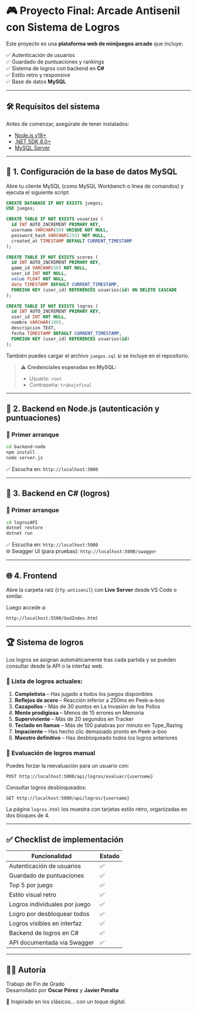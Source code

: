 # 🎮 Proyecto Final: Arcade Antisenil con Sistema de Logros

Este proyecto es una **plataforma web de minijuegos arcade** que incluye:

✅ Autenticación de usuarios  
✅ Guardado de puntuaciones y rankings  
✅ Sistema de logros con backend en **C#**  
✅ Estilo retro y responsive  
✅ Base de datos **MySQL**

---

## 🛠 Requisitos del sistema

Antes de comenzar, asegúrate de tener instalados:

- [Node.js v18+](https://nodejs.org/)
- [.NET SDK 8.0+](https://dotnet.microsoft.com/download)
- [MySQL Server](https://dev.mysql.com/downloads/mysql/)

---

## 🧱 1. Configuración de la base de datos MySQL

Abre tu cliente MySQL (como MySQL Workbench o línea de comandos) y ejecuta el siguiente script:

```sql
CREATE DATABASE IF NOT EXISTS juegos;
USE juegos;

CREATE TABLE IF NOT EXISTS usuarios (
  id INT AUTO_INCREMENT PRIMARY KEY,
  username VARCHAR(50) UNIQUE NOT NULL,
  password_hash VARCHAR(255) NOT NULL,
  created_at TIMESTAMP DEFAULT CURRENT_TIMESTAMP
);

CREATE TABLE IF NOT EXISTS scores (
  id INT AUTO_INCREMENT PRIMARY KEY,
  game_id VARCHAR(50) NOT NULL,
  user_id INT NOT NULL,
  value FLOAT NOT NULL,
  date TIMESTAMP DEFAULT CURRENT_TIMESTAMP,
  FOREIGN KEY (user_id) REFERENCES usuarios(id) ON DELETE CASCADE
);

CREATE TABLE IF NOT EXISTS logros (
  id INT AUTO_INCREMENT PRIMARY KEY,
  user_id INT NOT NULL,
  nombre VARCHAR(100),
  descripcion TEXT,
  fecha TIMESTAMP DEFAULT CURRENT_TIMESTAMP,
  FOREIGN KEY (user_id) REFERENCES usuarios(id)
);
```

También puedes cargar el archivo `juegos.sql` si se incluye en el repositorio.

> ⚠️ **Credenciales esperadas en MySQL:**
> - Usuario: `root`
> - Contraseña: `trabajofinal`

---

## 🧩 2. Backend en Node.js (autenticación y puntuaciones)

### 🏁 Primer arranque

```bash
cd backend-node
npm install
node server.js
```

✅ Escucha en: `http://localhost:3000`

---

## 🧠 3. Backend en C# (logros)

### 🏁 Primer arranque

```bash
cd logrosAPI
dotnet restore
dotnet run
```

✅ Escucha en: `http://localhost:5000`  
🌐 Swagger UI (para pruebas): `http://localhost:5000/swagger`

---

## 🌐 4. Frontend

Abre la carpeta raíz (`tfg-antisenil`) con **Live Server** desde VS Code o similar.

Luego accede a:

```
http://localhost:5500/GodIndex.html
```

---

## 🏆 Sistema de logros

Los logros se asignan automáticamente tras cada partida y se pueden consultar desde la API o la interfaz web.

### 📜 Lista de logros actuales:

1. **Completista** – Has jugado a todos los juegos disponibles  
2. **Reflejos de acero** – Reacción inferior a 250ms en Peek-a-boo  
3. **Cazapollos** – Más de 30 puntos en La Invasión de los Pollos  
4. **Mente prodigiosa** – Menos de 15 errores en Memoria  
5. **Superviviente** – Más de 20 segundos en Tracker  
6. **Teclado en llamas** – Más de 100 palabras por minuto en Type_Razing  
7. **Impaciente** – Has hecho clic demasiado pronto en Peek-a-boo  
8. **Maestro definitivo** – Has desbloqueado todos los logros anteriores

### 🔄 Evaluación de logros manual

Puedes forzar la reevaluación para un usuario con:

```
POST http://localhost:5000/api/logros/evaluar/{username}
```

Consultar logros desbloqueados:

```
GET http://localhost:5000/api/logros/{username}
```

La página `logros.html` los muestra con tarjetas estilo retro, organizadas en dos bloques de 4.

---

## ✅ Checklist de implementación

| Funcionalidad                        | Estado |
|-------------------------------------|--------|
| Autenticación de usuarios           | ✅     |
| Guardado de puntuaciones            | ✅     |
| Top 5 por juego                     | ✅     |
| Estilo visual retro                 | ✅     |
| Logros individuales por juego       | ✅     |
| Logro por desbloquear todos         | ✅     |
| Logros visibles en interfaz         | ✅     |
| Backend de logros en C#             | ✅     |
| API documentada vía Swagger         | ✅     |

---

## 👨‍💻 Autoría

Trabajo de Fin de Grado  
Desarrollado por **Oscar Pérez** y **Javier Peralta**  

🧠 Inspirado en los clásicos… con un toque digital.
